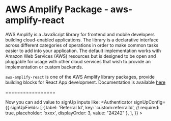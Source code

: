 # AWS Amplify Package - aws-amplify-react

AWS Amplify is a JavaScript library for frontend and mobile developers building cloud-enabled applications. The library is a declarative interface across different categories of operations in order to make common tasks easier to add into your application. The default implementation works with Amazon Web Services (AWS) resources but is designed to be open and pluggable for usage with other cloud services that wish to provide an implementation or custom backends.

`aws-amplify-react` is one of the AWS Amplify library packages, provide building blocks for React App development. Documentation is available [here](https://github.com/aws/aws-amplify/blob/master/README.md)

=================

Now you can add value to signUp inputs like:
<Authenticator
           signUpConfig={{
             signUpFields: [
               {
                 label: 'Referral Id',
                 key: 'custom:referralId',
                 // required: true,
                 placeholder: 'xxxx',
                 displayOrder: 3,
                 value: "24242"
               },
             ],
           }}
        >
